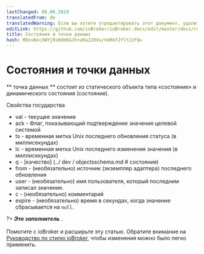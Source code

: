 ```yaml
---
lastChanged: 06.06.2019
translatedFrom: de
translatedWarning: Если вы хотите отредактировать этот документ, удалите поле «translationFrom», в противном случае этот документ будет снова автоматически переведен
editLink: https://github.com/ioBroker/ioBroker.docs/edit/master/docs/ru/basics/states.md
title: Состояния и точки данных
hash: MOsvNxcXWYjRz8dmEGJh+aRa220Vu/VeRkYJYlt2zFQ=
---
```

# Состояния и точки данных
** точка данных ** состоит из статического объекта типа «состояние» и динамического состояния (состояния).

Свойства государства

 * val - текущее значение
 * ack - Флаг, показывающий подтверждение значения целевой системой
 * ts - временная метка Unix последнего обновления статуса (в миллисекундах)
 * lc - временная метка Unix последнего изменения значения (в миллисекундах)
 * q - [качество] (../ dev / objectsschema.md # состояния)
 * from - (необязательно) источник (экземпляр адаптера) последнего обновления
 * user - (необязательно) имя пользователя, который последним записал значение.
 * c - (необязательно) комментарий
 * expire - (необязательно) время в секундах, когда значение сбрасывается на `null`.

?> ***Это заполнитель*** .<br><br> Помогите с ioBroker и расширьте эту статью. Обратите внимание на [Руководство по стилю ioBroker](https://www.iobroker.net/#de/documentation/community/styleguidedoc.md), чтобы изменения можно было легко применить.